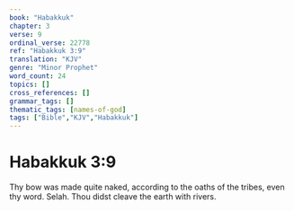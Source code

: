 ```yaml
---
book: "Habakkuk"
chapter: 3
verse: 9
ordinal_verse: 22778
ref: "Habakkuk 3:9"
translation: "KJV"
genre: "Minor Prophet"
word_count: 24
topics: []
cross_references: []
grammar_tags: []
thematic_tags: [names-of-god]
tags: ["Bible","KJV","Habakkuk"]
---
```


# Habakkuk 3:9

Thy bow was made quite naked, according to the oaths of the tribes, even thy word. Selah. Thou didst cleave the earth with rivers.
